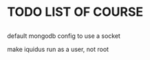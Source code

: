 # TODO LIST OF COURSE

## 
default mongodb config to use a socket

make iquidus run as a user, not root
